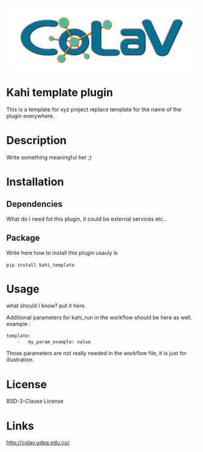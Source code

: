 <center><img src="https://raw.githubusercontent.com/colav/colav.github.io/master/img/Logo.png"/></center>

# Kahi template plugin 
This is a template for xyz project
replace template for the name of the plugin everywhere.

# Description
Write something meaningful her ;)

# Installation

## Dependencies
What do I need fot this plugin, it could be external services etc..

## Package
Write here how to install this plugin
usauly is 

`pip install kahi_template`


# Usage
what should I know?
put it here.

Additional parameters for kahi_run in the workflow should be here as well.
example :

```
template:
    -   my_param_example: value
```
Those parameters are not really needed in the workflow file, it is just for illustration.


# License
BSD-3-Clause License 

# Links
http://colav.udea.edu.co/




